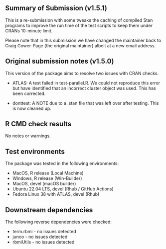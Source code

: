 ## Summary of Submission (v1.5.1)

This is a re-submission with some tweaks the caching of compiled Stan programs to improve the run time of the test scripts to keep them under CRANs 10-minute limit.

Please note that in this submission we have changed the maintainer back to Craig Gower-Page (the original maintainer) albeit at a new email address.

## Original submission notes (v1.5.0)

This version of the package aims to resolve two issues with CRAN checks.

- ATLAS: A test failed in test-parallel.R. We could not reproduce this error but have identified that an incorrect 
  cluster object was used. This has been corrected.

- donttest: A NOTE due to a .stan file that was left over after testing. This is now cleaned up.

## R CMD check results

No notes or warnings.

## Test environments

The package was tested in the following environments:

- MacOS, R release (Local Machine)
- Windows, R release (Win-Builder)
- MacOS, devel (macOS builder)
- Ubuntu 22.04 LTS, devel (Rhub / GitHub Actions)
- Fedora Linux 38 with ATLAS, devel (Rhub)

## Downstream dependencies

The following reverse dependencies were checked:

- term.rbmi - no issues detected
- junco - no issues detected
- rbmiUtils - no issues detected

